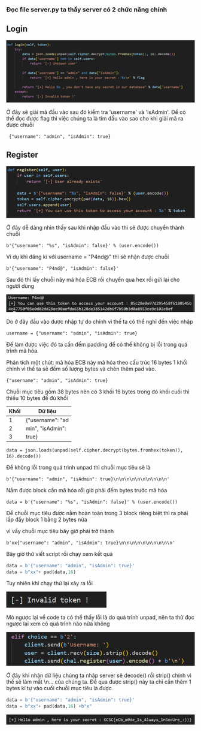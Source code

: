 ### Đọc file server.py ta thấy server có 2 chức năng chính 

## Login

![alt text](./data/image.png)

Ở đây sẽ giải mã đầu vào sau đó kiểm tra 'username' và 'isAdmin'. Để có thể đọc được flag thì việc chúng ta là tìm đầu vào sao cho khi giải mã ra được chuỗi

     {"username": "admin", "isAdmin": true}

## Register

![alt text](./data/image-1.png)

Ở đây dễ dàng nhìn thấy sau khi nhập đầu vào thì sẽ được chuyển thành chuỗi 

    b'{"username": "%s", "isAdmin": false}' % (user.encode())
Ví dụ khi đăng kí với username = "P4nd@" thì sẽ nhận được chuỗi 

    b'{"username": "P4nd@", "isAdmin": false}'

Sau đó thì lấy chuỗi nãy mã hóa ECB rồi chuyển qua hex rồi gửi lại cho người dùng

![alt text](./data/image-2.png)

Do ở đây đầu vào được nhập tự do chính vì thế ta có thể nghĩ đến việc nhập 

    username = {"username": "admin", "isAdmin": true}

Để làm được việc đó ta cần đếm padding để có thể không bị lỗi trong quá trình mã hóa.

Phân tích một chút: mã hóa ECB này mã hóa theo cấu trúc 16 bytes 1 khối chính vì thế ta sẽ đếm số lượng bytes và chèn thêm pad vào.

    {"username": "admin", "isAdmin": true}

Chuỗi mục tiêu gồm 38 bytes nên có 3 khối 16 bytes trong đó khối cuối thì thiếu 10 bytes để đủ khối

|Khối|Dữ liệu|
|---|---|
|1|{"username": "ad|
|2|min", "isAdmin":|
|3| true}|

    data = json.loads(unpad(self.cipher.decrypt(bytes.fromhex(token)), 16).decode())
Để không lỗi trong quá trình unpad thì chuỗi mục tiêu sẽ là 

    b'{"username": "admin", "isAdmin": true}\n\n\n\n\n\n\n\n\n\n'

Nắm được block cần mã hóa rồi giờ phải đếm bytes trước mã hóa 

    data = b'{"username": "%s", "isAdmin": false}' % (user.encode())

Để chuỗi mục tiêu được nằm hoàn toàn trong 3 block riêng biệt thì ra phải lấp đầy block 1 bằng 2 bytes nữa

vì vầy chuỗi mục tiêu bây giờ phải trở thành 
    
    b'xx{"username": "admin", "isAdmin": true}\n\n\n\n\n\n\n\n\n\n'

Bây giờ thử viết script rồi chạy xem kết quả 
```python
data = b'{"username": "admin", "isAdmin": true}'
data = b"xx"+ pad(data,16)
```

Tuy nhiên khi chạy thử lại xảy ra lỗi 

![alt text](./data/image-4.png)

Mò ngược lại về code ta có thể thấy lỗi là do quá trình unpad, nên ta thử đọc ngược lại xem có quá trình nào nữa không

![alt text](./data/image-5.png)

Ở đây khi nhận dữ liệu chúng ta nhập server sẽ decode() rồi strip() chính vì thế sẽ làm mất \n... của chúng ta. Để qua được strip() này ta chỉ cần thêm 1 bytes kí tự vào cuối chuỗi mục tiêu là được

``` python
data = b'{"username": "admin", "isAdmin": true}'
data = b"xx"+ pad(data,16) +b"x"
```
![alt text](./data/image-6.png)

